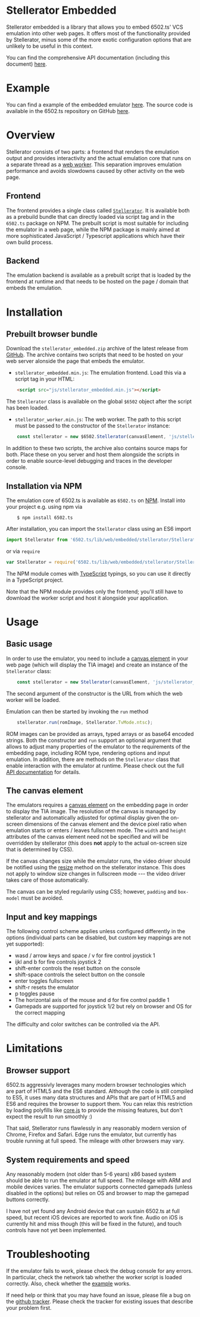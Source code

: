 # Stellerator Embedded

Stellerator embedded is a library that allows you to embed 6502.ts' VCS emulation
into other web pages. It offers most of the functionality provided by Stellerator,
minus some of the more exotic configuration options that are unlikely to be
useful in this context.

You can find the comprehensive API documentation (including this document)
[here](https://6502ts.github.io/typedoc/stellerator-embedded/).

# Example

You can find a example of the embedded emulator
[here](https://6502ts.github.io/dev/stellerator_embedded_demo.html).
The source code is available in the 6502.ts repository on GitHub
[here](https://github.com/6502ts/6502.ts/blob/master/web/stellerator_embedded_demo.html).

# Overview

Stellerator consists of two parts: a frontend that renders the emulation output and
provides interactivity and the actual emulation core that runs on a separate thread as a
[web worker](https://developer.mozilla.org/de/docs/Web/API/Web_Workers_API). This
separation improves emulation performance and avoids slowdowns caused by other
activity on the web page.

## Frontend

The frontend provides a single class called
[`Stellerator`](https://6502ts.github.io/typedoc/stellerator-embedded/classes/stellerator_.stellerator.html).
It is available both as a prebuild bundle that can directly loaded via script tag
and in the `6502.ts` package on NPM. The prebuilt script is most suitable
for including the emulator in a web page, while the NPM package is mainly aimed at
more sophisticated JavaScript / Typescript applications which have their own build process.

## Backend

The emulation backend is available as a prebuilt script that is loaded by the frontend at runtime
and that needs to be hosted on the page / domain that embeds the emulation.

# Installation

## Prebuilt browser bundle

Download the `stellerator_embedded.zip` archive of the latest release from
[GitHub](https://github.com/6502ts/6502.ts/releases).
The archive contains two scripts that need to be hosted on your web server alonside
the page that embeds the emulator.

 * `stellerator_embedded.min.js`: The emulation frontend. Load this via a script tag
   in your HTML:

```html
    <script src="js/stellerator_embedded.min.js"></script>
```

   The `Stellerator` class is available on the global `$6502` object after the script has
   been loaded.

 * `stellerator_worker.min.js`: The web worker. The path to this script must be passed
   to the constructor of the `Stellerator` instance:

```javascript
    const stellerator = new $6502.Stellerator(canvasElement, 'js/stellerator_worker.min.js');
```

In addition to these two scripts, the archive also contains source maps for both. Place
these on you server and host them alongside the scripts in order to enable source-level
debugging and traces in the developer console.

## Installation via NPM

The emulation core of 6502.ts is available as `6502.ts` on
[NPM](https://www.npmjs.com). Install into your project e.g. using npm via

```
    $ npm install 6502.ts
```

After installation, you can import the `Stellerator` class using an ES6 import

```javascript
import Stellerator from '6502.ts/lib/web/embedded/stellerator/Stellerator';
```

or via `require`

```javascript
var Stellerator = require('6502.ts/lib/web/embedded/stellerator/Stellerator').default;
```

The NPM module comes with
[TypeScript](https://www.typescriptlang.org)
typings, so you can use it directly in a TypeScript project.

Note that the NPM module provides only the frontend; you'll still have to download
the worker script and host it alongside your application.

# Usage

## Basic usage

In order to use the emulator, you need to include a
[canvas element](https://developer.mozilla.org/en-US/docs/Web/API/Canvas_API)
in your web
page (which will display the TIA image) and create an instance of the `Stellerator`
class:

```javascript
    const stellerator = new Stellerator(canvasElement, 'js/stellerator_worker.min.js');
```

The second argument of the constructor is the URL from which the web worker will be loaded.

Emulation can then be started by invoking the `run` method

```javascript
    stellerator.run(romImage, Stellerator.TvMode.ntsc);
```

ROM images can be provided as arrays, typed arrays or as base64 encoded strings. Both the
constructor and `run` support an optional argument that allows to adjust many properties
of the emulator to the requirements of the embedding page, including ROM type, rendering options
and input emulation. In addition, there are methods on the `Stellerator` class that
enable interaction with the emulator at runtime. Please check out the full
[API documentation](https://6502ts.github.io/typedoc/stellerator-embedded/classes/stellerator_.stellerator.html)
for details.

## The canvas element

The emulators requires a
[canvas element](https://developer.mozilla.org/en-US/docs/Web/API/Canvas_API)
on the embedding page in order to display the TIA image. The resolution of
the canvas is managed by stellerator and automatically adjusted for optimal
display given the on-screen dimensions of the canvas element and the device pixel
ratio when emulation starts or enters / leaves fullscreen mode. The `width` and
`height` attributes of the canvas element need not be specified and will be overridden
by stellerator (this does **not** apply to the actual on-screen size that is determined
by CSS).

If the canvas changes size while the emulator runs, the video driver should be
notified using the
[resize](https://6502ts.github.io/typedoc/stellerator-embedded/classes/stellerator_.stellerator.html#resize)
method on the stellerator instance. This does not apply to window size changes in
fullscreen mode --- the video driver takes care of those automatically.

The canvas can be styled regularily using CSS; however, `padding` and `box-model`
must be avoided.

## Input and key mappings

The following control scheme applies unless configured differently in the options
(individual parts can be disabled, but custom key mappings are not yet supported):

 * wasd / arrow keys and space / v for fire control joystick 1
 * ijkl and b for fire controls joystick 2
 * shift-enter controls the reset button on the console
 * shift-space controls the select button on the console
 * enter toggles fullscreen
 * shift-r resets the emulator
 * p toggles pause
 * The horizontal axis of the mouse and d for fire control paddle 1
 * Gamepads are supported for joystick 1/2 but rely on browser and OS for the correct
   mapping

The difficulty and color switches can be controlled via the API.

# Limitations

## Browser support

6502.ts aggressivly leverages many modern browser technologies which are part of
HTML5 and the ES6 standard. Although the code is still compiled to ES5, it uses
many data structures and APIs that are part of HTML5 and ES6 and requires the browser to
support them. You can relax this restriction by loading polyfills like
[core.js](https://github.com/zloirock/core-js)
to provide the missing features, but don't expect the result to run smoothly :)

That said, Stellerator runs flawlessly in any reasonably modern version of Chrome,
Firefox and Safari. Edge runs the emulator, but currently has trouble running
at full speed. The mileage with other browsers may vary.

## System requirements and speed

Any reasonably modern (not older than 5-6 years) x86 based system should be able
to run the emulator at full speed. The mileage with ARM and mobile devices varies.
The emulator supports connected gamepads (unless disabled in the options) but relies
on OS and browser to map the gamepad buttons correctly.

I have not yet found any Android device that can sustain 6502.ts at full speed, but
recent iOS devices are reported to work fine. Audio on iOS is currently hit and miss
though (this will be fixed in the future), and touch controls have not yet
been implemented.

# Troubleshooting

If the emulator fails to work, please check the debug console for any errors. In
particular, check the network tab whether the worker script is loaded correctly.
Also, check whether the
[example](https://6502ts.github.io/dev/stellerator_embedded_demo.html)
works.

If need help or think that you may have found an issue, please file a bug on the
[github tracker](https://github.com/6502ts/6502.ts/issues).
Please check the tracker for existing issues that describe your problem
first.
